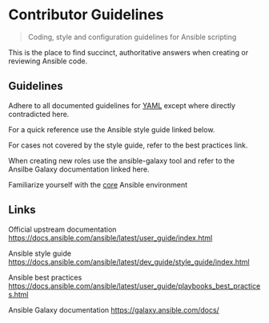 # Contributor Guidelines
> Coding, style and configuration guidelines for 
Ansible scripting

This is the place to find succinct, authoritative answers when creating or reviewing 
Ansible code.


## Guidelines

Adhere to all documented guidelines for 
[YAML](https://github.com/entisys360/guidelines/tree/master/yaml) 
except where directly contradicted here.

For a quick reference use the Ansible style guide linked below.

For cases not covered by the style guide, refer to the best practices link.

When creating new roles use the ansible-galaxy tool and refer to the 
Ansilbe Galaxy documentation linked here.

Familiarize yourself with the [core](https://github.com/entisys360/ansible-core) Ansible environment


## Links
 
Official upstream documentation
https://docs.ansible.com/ansible/latest/user_guide/index.html
 
Ansible style guide
https://docs.ansible.com/ansible/latest/dev_guide/style_guide/index.html
 
Ansible best practices
https://docs.ansible.com/ansible/latest/user_guide/playbooks_best_practices.html

Ansible Galaxy documentation
https://galaxy.ansible.com/docs/

